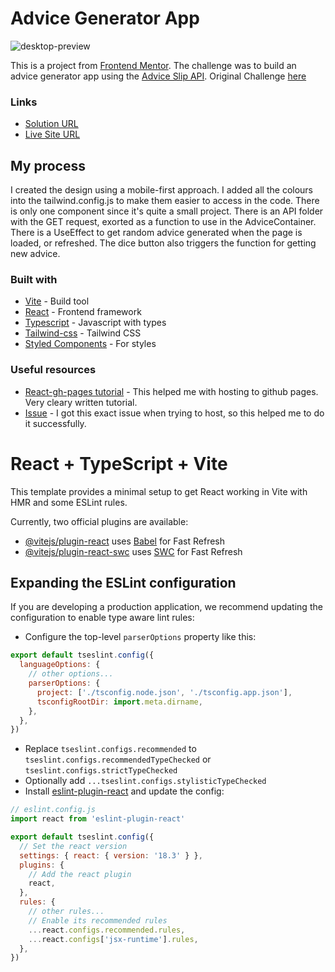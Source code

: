 # Advice Generator App

![desktop-preview](https://github.com/user-attachments/assets/a8914355-4667-441f-acd2-e6b8585dc753)


This is a project from [Frontend Mentor](https://www.frontendmentor.io). The challenge was to build an advice generator app using the [Advice Slip API](https://api.adviceslip.com). Original Challenge [here](https://www.frontendmentor.io/challenges/advice-generator-app-QdUG-13db)

### Links

- [Solution URL](https://www.frontendmentor.io/challenges/advice-generator-app-QdUG-13db)
- [Live Site URL](https://ippotheboxer.github.io/advice-generator-app)

## My process

I created the design using a mobile-first approach. I added all the colours into the tailwind.config.js to make them easier to access in the code. There is only one component since it's quite a small project. There is an API folder with the GET request, exorted as a function to use in the AdviceContainer. There is a UseEffect to get random advice generated when the page is loaded, or refreshed. The dice button also triggers the function for getting new advice.

### Built with

- [Vite](https://vite.dev/) - Build tool
- [React](https://reactjs.org/) - Frontend framework
- [Typescript](https://www.typescriptlang.org/) - Javascript with types
- [Tailwind-css](https://tailwindcss.com/) - Tailwind CSS
- [Styled Components](https://styled-components.com/) - For styles

### Useful resources

- [React-gh-pages tutorial](https://github.com/gitname/react-gh-pages) - This helped me with hosting to github pages. Very cleary written tutorial.
- [Issue](https://github.com/tschaub/gh-pages/issues/485) - I got this exact issue when trying to host, so this helped me to do it successfully.


# React + TypeScript + Vite

This template provides a minimal setup to get React working in Vite with HMR and some ESLint rules.

Currently, two official plugins are available:

- [@vitejs/plugin-react](https://github.com/vitejs/vite-plugin-react/blob/main/packages/plugin-react/README.md) uses [Babel](https://babeljs.io/) for Fast Refresh
- [@vitejs/plugin-react-swc](https://github.com/vitejs/vite-plugin-react-swc) uses [SWC](https://swc.rs/) for Fast Refresh

## Expanding the ESLint configuration

If you are developing a production application, we recommend updating the configuration to enable type aware lint rules:

- Configure the top-level `parserOptions` property like this:

```js
export default tseslint.config({
  languageOptions: {
    // other options...
    parserOptions: {
      project: ['./tsconfig.node.json', './tsconfig.app.json'],
      tsconfigRootDir: import.meta.dirname,
    },
  },
})
```

- Replace `tseslint.configs.recommended` to `tseslint.configs.recommendedTypeChecked` or `tseslint.configs.strictTypeChecked`
- Optionally add `...tseslint.configs.stylisticTypeChecked`
- Install [eslint-plugin-react](https://github.com/jsx-eslint/eslint-plugin-react) and update the config:

```js
// eslint.config.js
import react from 'eslint-plugin-react'

export default tseslint.config({
  // Set the react version
  settings: { react: { version: '18.3' } },
  plugins: {
    // Add the react plugin
    react,
  },
  rules: {
    // other rules...
    // Enable its recommended rules
    ...react.configs.recommended.rules,
    ...react.configs['jsx-runtime'].rules,
  },
})
```
